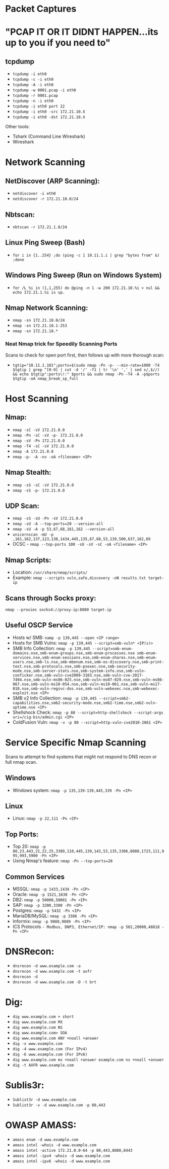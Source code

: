 # Packet Captures
# "PCAP IT OR IT DIDNT HAPPEN...its up to you if you need to"

## tcpdump
- `tcpdump -i eth0`
- `tcpdump -c -i eth0`
- `tcpdump -A -i eth0`
- `tcpdump -w 0001.pcap -i eth0`
- `tcpdump -r 0001.pcap`
- `tcpdump -n -i eth0`
- `tcpdump -i eth0 port 22`
- `tcpdump -i eth0 -src 172.21.10.X`
- `tcpdump -i eth0 -dst 172.21.10.X`

Other tools:
- Tshark (Command Line Wireshark)
- Wireshark

# Network Scanning
## NetDiscover (ARP Scanning):
- `netdiscover -i eth0`
- `netdiscover -r 172.21.10.0/24`

## Nbtscan:
- `nbtscan -r 172.21.1.0/24`

## Linux Ping Sweep (Bash)
- `for i in {1..254} ;do (ping -c 1 10.11.1.i | grep "bytes from" &) ;done`

## Windows Ping Sweep (Run on Windows System)
- `for /L %i in (1,1,255) do @ping -n 1 -w 200 172.21.10.%i > nul && echo 172.21.1.%i is up.`

## Nmap Network Scanning:
- `nmap -sn 172.21.10.0/24`
- `nmap -sn 172.21.10.1-253`
- `nmap -sn 172.21.10.*`

### Neat Nmap trick for Speedily Scanning Ports
Scans to check for open port first, then follows up with more thorough scan:
- `tgtip="10.11.1.101";ports=$(sudo nmap -Pn -p- --min-rate=1000 -T4 $tgtip | grep ^[0-9] | cut -d '/' -f1 | tr '\n' ',' | sed s/,$//) && echo $tgtip":ports\!:" $ports && sudo nmap -Pn -T4 -A -p$ports $tgtip -oA nmap_break_sp_full`


# Host Scanning
## Nmap:

- `nmap -sC -sV 172.21.0.0`
- `nmap -Pn -sC -sV -p- 172.21.0.0`
- `nmap -sV -Pn 172.21.0.0`
- `nmap -T4 -sC -sV 172.21.0.0`
- `nmap -A 172.21.0.0`
- `nmap -p- -A -nv -oA <filename> <IP>`

## Nmap Stealth:

- `nmap -sS -sC -sV 172.21.0.0`
- `nmap -sS -p- 172.21.0.0`

## UDP Scan:

- `nmap -sS -sU -Pn -sV 172.21.0.0`
- `nmap -sU -A --top-ports=20 --version-all`
- `nmap -sU -A -p 53,67,68,161,162 --version-all`
- `unicornscan -mU -p ,161,162,137,123,138,1434,445,135,67,68,53,139,500,637,162,69`
- OCSC - `nmap --top-ports 100 -sU -sV -sC -oA <filename> <IP>`

## Nmap Scripts:
- Location: `/usr/share/nmap/scripts/`
- Example: `nmap --scripts vuln,safe,discovery -oN results.txt target-ip`

## Scans through Socks proxy:
`nmap --proxies socks4://proxy-ip:8080 target-ip`

## Useful OSCP Service 
- Hosts w/ SMB: `namp -p 139,445 --open <IP range>`
- Hosts for SMB Vulns: `nmap -p 139,445 --script=smb-vuln* <IP(s)>`
- SMB Info Collection: `nmap -p 139,445 --script=smb-enum-domains.nse,smb-enum-groups.nse,smb-enum-processes.nse smb-enum-services.nse,smb-enum-sessions.nse,smb-enum-shares.nse,smb-enum-users.nse,smb-ls.nse,smb-mbenum.nse,smb-os-discovery.nse,smb-print-text.nse,smb-protocols.nse,smb-psexec.nse,smb-security-mode.nse,smb-server-stats.nse,smb-system-info.nse,smb-vuln-conficker.nse,smb-vuln-cve2009-3103.nse,smb-vuln-cve-2017-7494.nse,smb-vuln-ms06-025.nse,smb-vuln-ms07-029.nse,smb-vuln-ms08-067.nse,smb-vuln-ms10-054.nse,smb-vuln-ms10-061.nse,smb-vuln-ms17-010.nse,smb-vuln-regsvc-dos.nse,smb-vuln-webexec.nse,smb-webexec-exploit.nse <IP>`
- SMB v2 Info Collection: `nmap -p 139,445 --script=smb2-capabilities.nse,smb2-security-mode.nse,smb2-time.nse,smb2-vuln-uptime.nse <IP>`
- Shellshock Check: `nmap -p 80 --script=http-shellshock --script-args uri=/cig-bin/admin.cgi <IP>`
- ColdFusion Vuln: `nmap -v -p 80 --script=http-vuln-cve2010-2861 <IP>`

# Service Specific Nmap Scanning
Scans to attempt to find systems that might not respond to DNS recon or full nmap scan.

## Windows
- Windows system: `nmap -p 135,139-139,445,339 -Pn <IP>`

## Linux
- Linux: `nmap -p 22,111 -Pn <IP>`

## Top Ports:
- Top 20: `nmap -p 80,23,443,21,22,25,3389,110,445,139,143,53,135,3306,8080,1723,111,995,993,5900 -Pn <IP>`
- Using Nmap's feature: `nmap -Pn --top-ports=20`

## Common Services
- MSSQL: `nmap -p 1433,1434 -Pn <IP>`
- Oracle: `nmap -p 1521,1630 -Pn <IP>`
- DB2: `nmap -p 50000,50001 -Pn <IP>`
- SAP: `nmap -p 3200,3300 -Pn <IP>`
- Postgres: `nmap -p 5432 -Pn <IP>`
- MariaDB/MySQL: `nmap -p 3306 -Pn <IP>`
- Informix: `nmap -p 9088,9089 -Pn <IP>`
- ICS Protocols `- Modbus, DNP3, Ethernet/IP: nmap -p 502,20000,48818 -Pn <IP>`

# DNSRecon:
- `dnsrecon -d www.example.com -a`
- `dnsrecon -d www.example.com -t axfr`
- `dnsrecon -d`
- `dnsrecon -d www.example.com -D -t brt`

# Dig:

- `dig www.example.com + short`
- `dig www.example.com MX`
- `dig www.example.com NS`
- `dig www.example.com> SOA`
- `dig www.example.com ANY +noall +answer`
- `dig -x www.example.com`
- `dig -4 www.example.com (For IPv4)`
- `dig -6 www.example.com (For IPv6)`
- `dig www.example.com mx +noall +answer example.com ns +noall +answer`
- `dig -t AXFR www.example.com`

# Sublis3r:

- `Sublist3r -d www.example.com`
- `Sublist3r -v -d www.example.com -p 80,443`

# OWASP AMASS:

- `amass enum -d www.example.com`
- `amass intel -whois -d www.example.com`
- `amass intel -active 172.21.0.0-64 -p 80,443,8080,8443`
- `amass intel -ipv4 -whois -d www.example.com`
- `amass intel -ipv6 -whois -d www.example.com`